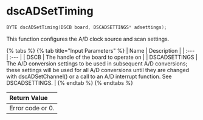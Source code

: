 # dscADSetTiming

```c
BYTE dscADSetTiming(DSCB board, DSCADSETTINGS* adsettings);
```

This function configures the A/D clock source and scan settings.

{% tabs %}
{% tab title="Input Parameters" %}
| Name | Description |
| :--- | :--- |
| DSCB | The handle of the board to operate on |
| DSCADSETTINGS | The A/D conversion settings to be used in subsequent A/D conversions; these settings will be used for all A/D conversions until they are changed with dscADSetChannel\(\) or a call to an A/D interrupt function. See DSCADSETTINGS. |
{% endtab %}
{% endtabs %}

| Return Value |
| :--- |
| Error code or 0. |

